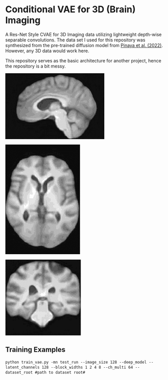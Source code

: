
# Conditional VAE for 3D (Brain) Imaging
A Res-Net Style CVAE for 3D Imaging data utilizing lightweight depth-wise separable convolutions. The data set I used for this repository was synthesized from the pre-trained diffusion model from [Pinaya et al. (2022)](https://arxiv.org/abs/2209.07162). However, any 3D data would work here.

This repository serves as the basic architecture for another project, hence the repository is a bit messy.

![Interpolating between different conditioned brain ventricle volumes](./gifs/interp_vent_1.gif)

![image info](./gifs/interp_vent_2.gif)

![image info](./gifs/interp_vent_3.gif)

## Training Examples

```
python train_vae.py -mn test_run --image_size 128 --deep_model --latent_channels 128 --block_widths 1 2 4 8 --ch_multi 64 --dataset_root #path to dataset root#
```

